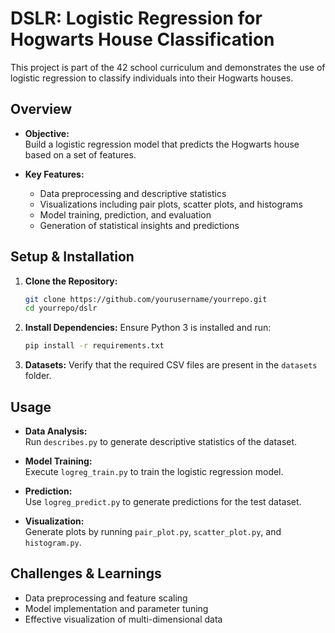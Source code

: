 # DSLR: Logistic Regression for Hogwarts House Classification

This project is part of the 42 school curriculum and demonstrates the use of logistic regression to classify individuals into their Hogwarts houses.

## Overview

- **Objective:**  
  Build a logistic regression model that predicts the Hogwarts house based on a set of features.

- **Key Features:**  
  - Data preprocessing and descriptive statistics  
  - Visualizations including pair plots, scatter plots, and histograms  
  - Model training, prediction, and evaluation  
  - Generation of statistical insights and predictions


## Setup & Installation

1. **Clone the Repository:**
    ```bash
    git clone https://github.com/yourusername/yourrepo.git
    cd yourrepo/dslr
    ```

2. **Install Dependencies:**
    Ensure Python 3 is installed and run:
    ```bash
    pip install -r requirements.txt
    ```

3. **Datasets:**
    Verify that the required CSV files are present in the `datasets` folder.

## Usage

- **Data Analysis:**  
  Run `describes.py` to generate descriptive statistics of the dataset.

- **Model Training:**  
  Execute `logreg_train.py` to train the logistic regression model.

- **Prediction:**  
  Use `logreg_predict.py` to generate predictions for the test dataset.

- **Visualization:**  
  Generate plots by running `pair_plot.py`, `scatter_plot.py`, and `histogram.py`.

## Challenges & Learnings

- Data preprocessing and feature scaling  
- Model implementation and parameter tuning  
- Effective visualization of multi-dimensional data

